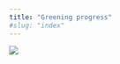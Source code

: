 ```yaml
---
title: "Greening progress"
#slug: "index"
---
```


[![](/wp-content/2015/05/DSC_0378-300x201.jpg)](/wp-content/2015/05/DSC_0378.jpg)